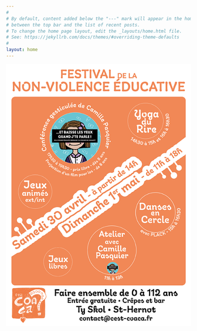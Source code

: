 ```yaml
---
#
# By default, content added below the "---" mark will appear in the home page
# between the top bar and the list of recent posts.
# To change the home page layout, edit the _layouts/home.html file.
# See: https://jekyllrb.com/docs/themes/#overriding-theme-defaults
#
layout: home
---
```

<img class="fit-picture" src="./assets/img/non-violence9.png"
     alt="Affiche Festival de la Non-Violence Éducative">
